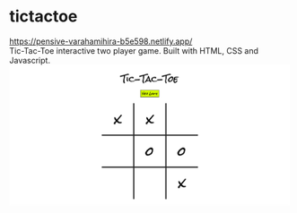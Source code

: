 # tictactoe
https://pensive-varahamihira-b5e598.netlify.app/
<br>
Tic-Tac-Toe interactive two player game. Built with HTML, CSS and Javascript.
<br>
<img src="img/desktop-view.png" width="500" />